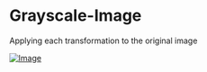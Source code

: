 # Grayscale-Image
Applying each transformation to the original image

<a href="https://www.photobox.co.uk/my/photo/full?photo_id=501864489841"><img src="https://www.photobox.co.uk/my/photo/full?photo_id=501864489841" title="Image"/></a>

